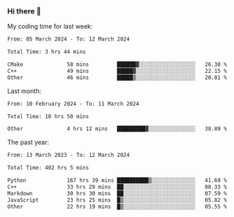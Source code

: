 ### Hi there 👋

My coding time for last week:

<!--START_SECTION:week-->

```txt
From: 05 March 2024 - To: 12 March 2024

Total Time: 3 hrs 44 mins

CMake              58 mins         ██████▓░░░░░░░░░░░░░░░░░░   26.30 %
C++                49 mins         █████▓░░░░░░░░░░░░░░░░░░░   22.15 %
Other              46 mins         █████▒░░░░░░░░░░░░░░░░░░░   20.81 %
```

<!--END_SECTION:week-->

Last month:

<!--START_SECTION:month-->

```txt
From: 10 February 2024 - To: 11 March 2024

Total Time: 10 hrs 50 mins

Other              4 hrs 12 mins   █████████▓░░░░░░░░░░░░░░░   38.89 %
```

<!--END_SECTION:month-->

The past year:

<!--START_SECTION:year-->

```txt
From: 13 March 2023 - To: 12 March 2024

Total Time: 402 hrs 5 mins

Python             167 hrs 39 mins ██████████▒░░░░░░░░░░░░░░   41.69 %
C++                33 hrs 29 mins  ██░░░░░░░░░░░░░░░░░░░░░░░   08.33 %
Markdown           30 hrs 30 mins  ██░░░░░░░░░░░░░░░░░░░░░░░   07.59 %
JavaScript         23 hrs 25 mins  █▒░░░░░░░░░░░░░░░░░░░░░░░   05.82 %
Other              22 hrs 19 mins  █▒░░░░░░░░░░░░░░░░░░░░░░░   05.55 %
```

<!--END_SECTION:year-->
